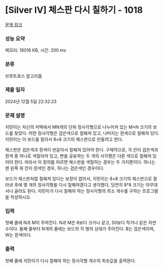 # [Silver IV] 체스판 다시 칠하기 - 1018 

[문제 링크](https://www.acmicpc.net/problem/1018) 

### 성능 요약

메모리: 18016 KB, 시간: 200 ms

### 분류

브루트포스 알고리즘

### 제출 일자

2024년 12월 5일 22:32:23

### 문제 설명

<p>지민이는 자신의 저택에서 MN개의 단위 정사각형으로 나누어져 있는 M×N 크기의 보드를 찾았다. 어떤 정사각형은 검은색으로 칠해져 있고, 나머지는 흰색으로 칠해져 있다. 지민이는 이 보드를 잘라서 8×8 크기의 체스판으로 만들려고 한다.</p>

<p>체스판은 검은색과 흰색이 번갈아서 칠해져 있어야 한다. 구체적으로, 각 칸이 검은색과 흰색 중 하나로 색칠되어 있고, 변을 공유하는 두 개의 사각형은 다른 색으로 칠해져 있어야 한다. 따라서 이 정의를 따르면 체스판을 색칠하는 경우는 두 가지뿐이다. 하나는 맨 왼쪽 위 칸이 흰색인 경우, 하나는 검은색인 경우이다.</p>

<p>보드가 체스판처럼 칠해져 있다는 보장이 없어서, 지민이는 8×8 크기의 체스판으로 잘라낸 후에 몇 개의 정사각형을 다시 칠해야겠다고 생각했다. 당연히 8*8 크기는 아무데서나 골라도 된다. 지민이가 다시 칠해야 하는 정사각형의 최소 개수를 구하는 프로그램을 작성하시오.</p>

### 입력 

 <p>첫째 줄에 N과 M이 주어진다. N과 M은 8보다 크거나 같고, 50보다 작거나 같은 자연수이다. 둘째 줄부터 N개의 줄에는 보드의 각 행의 상태가 주어진다. B는 검은색이며, W는 흰색이다.</p>

### 출력 

 <p>첫째 줄에 지민이가 다시 칠해야 하는 정사각형 개수의 최솟값을 출력한다.</p>

